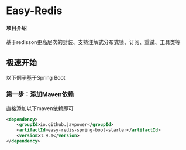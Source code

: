 # Easy-Redis

#### 项目介绍
基于redisson更高层次的封装、支持注解式分布式锁、订阅、重试、工具类等


极速开始
-------------------------------------
以下例子基于Spring Boot

### 第一步：添加Maven依赖

直接添加以下maven依赖即可

```xml
<dependency>
    <groupId>io.github.javpower</groupId>
    <artifactId>easy-redis-spring-boot-starter</artifactId>
    <version>3.9.1</version>
</dependency>
```